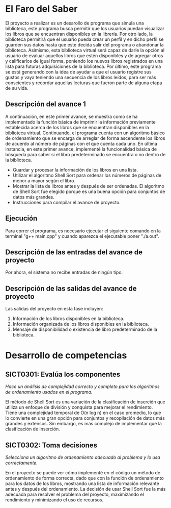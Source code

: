 # El Faro del Saber
El proyecto a realizar es un desarollo de programa que simula una biblioteca, este programa busca permitir que los usuarios puedan visualizar los libros que se encuentran disponibles en la librería. Por otro lado, la biblioteca permitirá que el usuario pueda crear un perfil y en dicho perfil se guarden sus datos hasta que este decida salir del programa o abandonar la biblioteca. Asimismo, esta biblioteca virtual será capaz de darle la opción al usuario de evaluar aquellos libros que estén disponibles y de agregar otros y calificarlos de igual forma, poniendo los nuevos libros registrados en una lista para futuras adquisiciones de la biblioteca. Por último, este programa se está generando con la idea de ayudar a que el usuario registre sus gustos y vaya teniendo una secuencia de los libros leídos, para ser más conscientes y recordar aquellas lecturas que fueron parte de alguna etapa de su vida. 

## Descripción del avance 1
A continuación, en este primer avance, se muestra como se ha implementado la función básica de imprimir la información previamente establecida acerca de los libros que se encuentran disponibles en la biblioteca virtual. Continuando, el programa cuenta con un algoritmo básico de ordenamiento que se encarga de arreglar de forma ascendente los libros de acuerdo al número de páginas con el que cuenta cada uno. En última instancia, en este primer avance, implementé la funcionalidad básica de búsqueda para saber si el libro predeterminado se encuentra o no dentro de la biblioteca. 

- Guardar y procesar la información de los libros en una lista.
- Utilizar el algoritmo Shell Sort para ordenar los números de páginas de menor a mayor según el libro.
- Mostrar la lista de libros antes y después de ser ordenadas. El algoritmo de Shell Sort fue elegido porque es una buena opción para conjuntos de datos más grandes. 
- Instrucciones para compilar el avance de proyecto. 

## Ejecución 
Para correr el programa, es necesario ejecutar el siguiente comando en la terminal
"g++ main.cpp" y cuando aparezca el ejecutable poner "./a.out". 

## Descripción de las entradas del avance de proyecto

Por ahora, el sistema no recibe entradas de ningún tipo. 

## Descripción de las salidas del avance de proyecto

Las salidas del proyecto en esta fase incluyen:
1. Información de los libros disponibles en la biblioteca.
2. Información organizada de los libros disponibles en la biblioteca.
3. Mensaje de disponibilidad o existencia de libro predeterminado de la biblioteca. 

# Desarrollo de competencias

## SICT0301: Evalúa los componentes

*Hace un análisis de complejidad correcto y completo para los algoritmos de ordenamiento usados en el programa.*

El método de Shell Sort es una variación de la clasificación de inserción que utiliza un enfoque de división y conquista para mejorar el rendimiento. Tiene una complejidad temporal de O(n log n) en el caso promedio, lo que lo convierte en una gran opción para conjuntos y recopilación de datos más grandes y extensos. Sin embargo, es más complejo de implementar que la clasificación de inserción. 

## SICT0302: Toma decisiones

*Selecciona un algoritmo de ordenamiento adecuado al problema y lo usa correctamente.*

En el proyecto se puede ver cómo implementé en el código un método de ordenamiento de forma correcta, dado que con la función de ordenamiento para los datos de los libros, mostrando una lista de información relevante antes y después del ordenamiento. La decisión de usar Shell Sort fue la más adecuada para resolver el problema del proyecto, maximizando el rendimiento y minimizando el uso de recursos.
